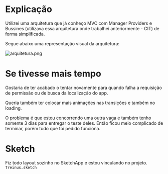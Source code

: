 # Explicação

Utilizei uma arquitetura que já conheço MVC com Manager Providers e Bussines (utilizava essa arquitetura onde trabalhei anteriormente - CIT) de forma simplificada.

Segue abaixo uma representação visual da arquitetura:

![arquitetura.png](http://)

# Se tivesse mais tempo

Gostaria de ter acabado o tentar novamente para quando falha a requisição de permissão ou de busca da localização do app.

Queria também ter colocar mais animações nas transições e também no loading.

O problema é que estou concorrendo uma outra vaga e também tenho somente 3 dias para entregar o teste deles. Então ficou meio complicado de terminar, porém tudo que foi pedido funciona.

# Sketch

Fiz todo layout sozinho no SketchApp e estou vinculando no projeto. `Treinus.sketch`